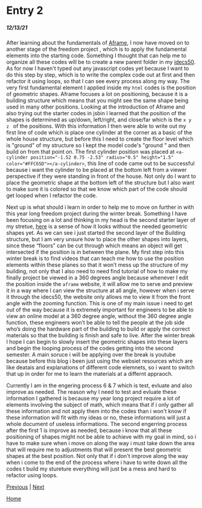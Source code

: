# Entry 2
##### 12/13/21

After learning about the fundamentals of [Aframe](https://aframe.io/), I now have moved on to another stage of the freedom project , which is to apply the fundamental elements into the starting code. Something I thought that can help me to organize all these codes will be to create a new parent folder in my [idecs50](https://ide.cs50.io/13758b3009c14fb0964b54fd27439218). As for now I haven't typed out any javascript codes yet because I want to do this step by step, which is to write the complex code out at first and then refactor it using loops, so that I can see every process along my way. The very first fundamental element I applied inside my `html` codes is the position of geometric shapes. Aframe focuses a lot on positioning, because it is a building structure which means that you might see the same shape being used in many other positions. Looking at the introduction of Aframe and also trying out the starter codes in jsbin I learned that the position of the shapes is determined as up/down, left/right, and close/far which is the `x y z ` of the positions. With this information I then were able to write out my first line of code which is place one cylinder at the corner as a basic of the whole house structure, but before this I need to create the floor level which is "ground" of my structure so I kept the model code's "ground " and then build on from that point on. The first cylinder position was placed at `<a-cylinder position="-1.52 0.75 -2.53" radius="0.5" height="1.5" color="#FFC65D"></a-cylinder>`, this line of code came out to be successful because i want the cylinder to be placed at the bottom left from a viewer perspective if they were standing  in front of the house. Not only do I want to place the geometric shape at the bottom left of the structure but I also want to make sure it is colored so that we know which part of the code should get looped when I refactor the code. 

Next up is what should i learn in order to help me to move on further in with this year long freedom project during the winter break. Something I have been focusing on a lot and thinking in my head is the second starter layer of my stretue, [here](https://recondite-elemental-sneeze.glitch.me) is a sense of how it looks without the needed geometric shapes yet. As we can see i just started the second layer of the Building structure, but I am very unsure how to place the other shapes into layers, since these “floors” can be cut through which means an object will get intersected if the position is in between the plane. My first step into this winter break is to find videos that can teach me how to use the position elements within these planes so that it won’t mess up the structure of my building, not only that I also need to need find tutorial of how to make my finally project be viewed in a 360 degrees angle because whenever I edit the position inside the `aframe` website, it will allow me to serve and preview it in a way where I can view the structure at all angle, however when i serve it through the idecs50, the website only allows me to view it from the front angle with the zooming function. This is one of my main issue i need to get out of the way because it is extremely important for engineers to be able to view an online model at a 360 degree angle, without the 360 degree angle function, these engineers won’t be able to tell the people at the job side who’s doing the hardware part of the building to build or apply the correct materials so that the building is finish and safe to live. After the winter break I hope I can begin to slowly insert the geometric shapes into these layers and begin the looping process of the codes getting into the second semester. A main soruce i will be applying over the break is youtube because before this blog i been just using the websiet resources which are like deatais and explanations of different code elemnets, so i want to switch that up in order for me to learn the materials at a differnt appraoch.

Currently I am in the engering process 6 & 7 which is test, evluate and also improve as needed. The reason why I need to test and evluate these information I gathered is because my year long project require a lot of elements involving the subject of math, which means that if i only gather all these information and not apply them into the codes than i won't know if these information will fit with my ideas or no, these informations will just a whole document of useless informations. The second engerring process after the first 1 is improve as needed, because i know that all these positioning of shapes might not be able to achieve with my goal in mind, so i have to make sure when i move on along the way i must take down the area that will require me to adjustments that will present the best geometric shapes at the best position. Not only that if i don't improve along the way when i come to the end of the process where i have to write down all the codes t build my stureture everything will just be a mess and hard to refactor using loops. 
 
















[Previous](entry01.md) | [Next](entry03.md)

[Home](../README.md)
